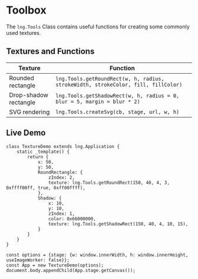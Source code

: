 # Toolbox


The `lng.Tools` Class contains useful functions for creating some commonly used textures.

## Textures and Functions

| Texture | Function |
|---|---|
| Rounded rectangle | `lng.Tools.getRoundRect(w, h, radius, strokeWidth, strokeColor, fill, fillColor)` |
| Drop-shadow rectangle | `lng.Tools.getShadowRect(w, h, radius = 0, blur = 5, margin = blur * 2)` |
| SVG rendering | `lng.Tools.createSvg(cb, stage, url, w, h)` |


## Live Demo


```
class TextureDemo extends lng.Application {
    static _template() {
        return {
            x: 50,
            y: 50,
            RoundRectangle: {
                zIndex: 2,
                texture: lng.Tools.getRoundRect(150, 40, 4, 3, 0xffff00ff, true, 0xff00ffff),
            },
            Shadow: {
                x: 10,
                y: 10,
                zIndex: 1,
                color: 0x66000000,
                texture: lng.Tools.getShadowRect(150, 40, 4, 10, 15),
            }
        }
    }
}

const options = {stage: {w: window.innerWidth, h: window.innerHeight, useImageWorker: false}};
const App = new TextureDemo(options);
document.body.appendChild(App.stage.getCanvas());
```